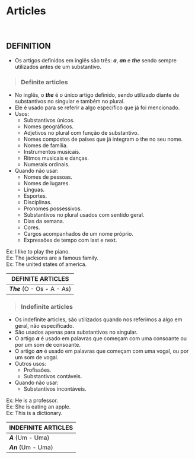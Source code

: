 # Articles

<br>

## DEFINITION
* Os artigos definidos em inglês são três: ***a***, ***an*** e ***the*** sendo sempre utilizados antes de um substantivo.

> ### Definite articles
* No inglês, o ***the*** é o único artigo definido, sendo utilizado diante de substantivos no singular e também no plural.
* Ele é usado para se referir a algo específico que já foi mencionado.
* Usos:
  - Substantivos únicos.
  - Nomes geográficos.
  - Adjetivos no plural com função de substantivo.
  - Nomes compostos de países que já integram o the no seu nome.
  - Nomes de família.
  - Instrumentos musicais.
  - Ritmos musicais e danças.
  - Numerais ordinais.
* Quando não usar:
  - Nomes de pessoas.
  - Nomes de lugares.
  - Línguas.
  - Esportes.
  - Disciplinas.
  - Pronomes possessivos.
  - Substantivos no plural usados com sentido geral.
  - Dias da semana.
  - Cores.
  - Cargos acompanhados de um nome próprio.
  - Expressões de tempo com last e next.

Ex: I like to play the piano.  
Ex: The jacksons are a famous family.  
Ex: The united states of america.  

| DEFINITE ARTICLES           |
|---------------------------- |
| ***The*** (O - Os - A - As) |

> ### Indefinite articles
* Os indefinite articles, são utilizados quando nos referimos a algo em geral, não especificado.
* São usados apenas para substantivos no singular.
* O artigo ***a*** é usado em palavras que começam com uma consoante ou por um som de consoante.
* O artigo ***an*** é usado em palavras que começam com uma vogal, ou por um som de vogal.
* Outros usos:
  - Profissões.
  - Substantivos contáveis.
* Quando não usar:
  - Substantivos incontáveis.

Ex: He is a professor.  
Ex: She is eating an apple.  
Ex: This is a dictionary.  


| INDEFINITE ARTICLES       |
|-------------------------- |
| ***A*** (Um - Uma)        |
| ***An*** (Um - Uma)       |




